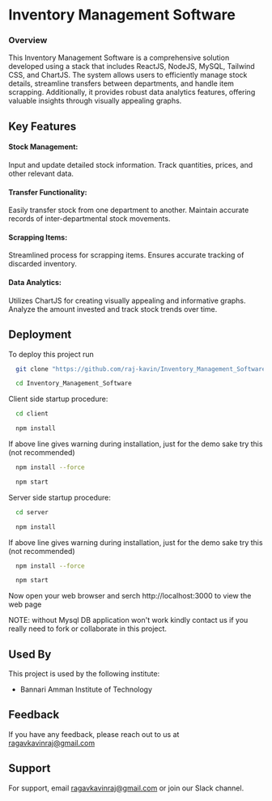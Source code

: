 

# Inventory Management Software

### Overview

This Inventory Management Software is a comprehensive solution developed using a stack that includes ReactJS, NodeJS, MySQL, Tailwind CSS, and ChartJS. The system allows users to efficiently manage stock details, streamline transfers between departments, and handle item scrapping. Additionally, it provides robust data analytics features, offering valuable insights through visually appealing graphs.











## Key Features

#### Stock Management:
Input and update detailed stock information.
Track quantities, prices, and other relevant data.

#### Transfer Functionality:
Easily transfer stock from one department to another.
Maintain accurate records of inter-departmental stock movements.

#### Scrapping Items:
Streamlined process for scrapping items.
Ensures accurate tracking of discarded inventory.

#### Data Analytics:
Utilizes ChartJS for creating visually appealing and informative graphs.
Analyze the amount invested and track stock trends over time.
## Deployment

To deploy this project run

```bash
  git clone "https://github.com/raj-kavin/Inventory_Management_Software.git"
```
```bash
  cd Inventory_Management_Software
```
Client side startup procedure:
```bash
  cd client
```
```bash
  npm install
```
If above line gives warning during installation, just for the demo sake try this (not recommended)
```bash
  npm install --force
```
```bash
  npm start
```
Server side startup procedure:
```bash
  cd server
```
```bash
  npm install
```
If above line gives warning during installation, just for the demo sake try this (not recommended)
```bash
  npm install --force
```
```bash
  npm start
```
Now open your web browser and serch http://localhost:3000 to view the web page

NOTE: without Mysql DB application won't work kindly contact us if you really need to fork or collaborate in this project.



## Used By

This project is used by the following institute:

- Bannari Amman Institute of Technology

## Feedback

If you have any feedback, please reach out to us at ragavkavinraj@gmail.com


## Support

For support, email ragavkavinraj@gmail.com or join our Slack channel.

